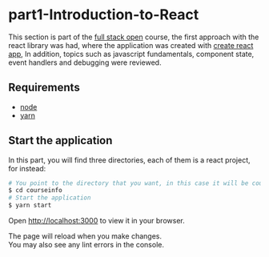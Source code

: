# part1-Introduction-to-React

This section is part of the [full stack open](https://fullstackopen.com/en/#course-contents) course, the first approach with the react library was had, where the application was created with [create react app](https://create-react-app.dev/), In addition, topics such as javascript fundamentals, component state, event handlers and debugging were reviewed.

## Requirements

- [node](https://nodejs.org/en/download/)
- [yarn](https://classic.yarnpkg.com/en/docs/install#mac-stable)

## Start the application

In this part, you will find three directories, each of them is a react project, for instead:

```bash
# You point to the directory that you want, in this case it will be courseinfo
$ cd courseinfo
# Start the application
$ yarn start
```

Open [http://localhost:3000](http://localhost:3000) to view it in your browser.

The page will reload when you make changes.\
You may also see any lint errors in the console.
